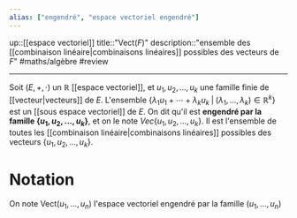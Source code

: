 ```yaml
---
alias: ["engendré", "espace vectoriel engendré"]
---
```

up::[[espace vectoriel]]
title::"$\mathrm{Vect}(F)$"
description::"ensemble des [[combinaison linéaire|combinaisons linéaires]] possibles des vecteurs de $F$"
#maths/algèbre #review 

----
Soit $(E, +, \cdot)$ un $\mathbb R$ [[espace vectoriel]], et $u_1, u_2, \ldots, u_k$ une famille finie de [[vecteur|vecteurs]] de $E$.
L'ensemble $\left\{ \lambda_1u_1+\cdots+\lambda_ku_k \;|\; (\lambda_1, \ldots, \lambda_k) \in \mathbb{R}^k \right\}$
est un [[sous espace vectoriel]] de $E$.
    On dit qu'il est **engendré par la famille $\{u_1,u_2,\ldots,u_k\}$**, et on le note $Vec\{u_1,u_2,\ldots,u_k\}$.
Il est l'ensemble de toutes les [[combinaison linéaire|combinaisons linéaires]] possibles des vecteurs $\{u_1,u_2,\ldots,u_k\}$.

# Notation
On note $\text{Vect}(u_{1}, \ldots, u_{n})$ l'espace vectoriel engendré par la famille $(u_{1},\ldots,u_{n})$
